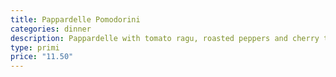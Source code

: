 ```yaml
---
title: Pappardelle Pomodorini
categories: dinner
description: Pappardelle with tomato ragu, roasted peppers and cherry tomatoes
type: primi
price: "11.50"
---
```

